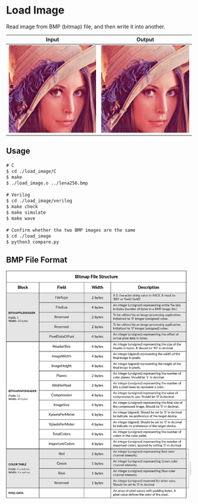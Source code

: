 # Load Image
Read image from BMP (bitmap) file, and then write it into another.

| Input                   | Output                  |
| ----------------------- | ----------------------- |
| ![input](./lena256.bmp) | ![output](./output.bmp) |

## Usage
```shell
# C
$ cd ./load_image/C
$ make
$ ./load_image.o ../lena256.bmp

# Verilog
$ cd ./load_image/verilog
$ make check
$ make simulate
$ make wave

# Confirm whether the two BMP images are the same
$ cd ./load_image
$ python3 compare.py 
```

## BMP File Format
![BMP format](./img/bitmap_format.png)